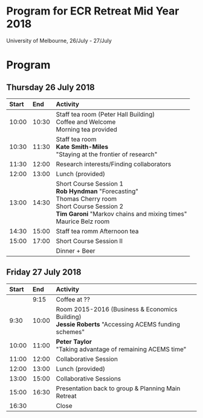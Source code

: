 # Program for ECR Retreat Mid Year 2018
University of Melbourne, 26/July - 27/July

# Program

## Thursday 26 July 2018 


| Start | End     | Activity    |
| :---- | :------ | :----------------------------------------------------------------------------------- |
| 10:00 | 10:30 | Staff tea room (Peter Hall Building) <br> Coffee and Welcome <br> Morning tea provided|
| 10:30 | 11:30 | Staff tea room <br> **Kate Smith-Miles** <br> "Staying at the frontier of research"| 
| 11:30 | 12:00 | Research interests/Finding collaborators |
| 12:00 | 13:00 | Lunch (provided) |
| 13:00 | 14:30 | Short Course Session 1 <br> **Rob Hyndman** "Forecasting" <br> Thomas Cherry room <br> Short Course Session 2 <br> **Tim Garoni** "Markov chains and mixing times" <br> Maurice Belz room| 
| 14:30 | 15:00 | Staff tea romm Afternoon tea  | 
| 15:00 | 17:00 | Short Course Session II |
|  |  | Dinner + Beer |

   
## Friday 27 July 2018

| Start | End     | Activity    |
| :---- | :------ | :----------------------------------------------------------------------------------- |
|  | 9:15 | Coffee at ??|
| 9:30 | 10:00 | Room 2015-2016 (Business & Economics Building) <br> **Jessie Roberts** "Accessing ACEMS funding schemes"|
| 10:00 | 11:00 | **Peter Taylor** <br> "Taking advantage of remaining ACEMS time" |
| 11:00 | 12:00 | Collaborative Session |
| 12:00 | 13:00 | Lunch (provided) |
| 13:00 | 15:00 | Collaborative Sessions |
| 15:00 | 16:30 | Presentation back to group & Planning Main Retreat |
| 16:30 |  | Close |
